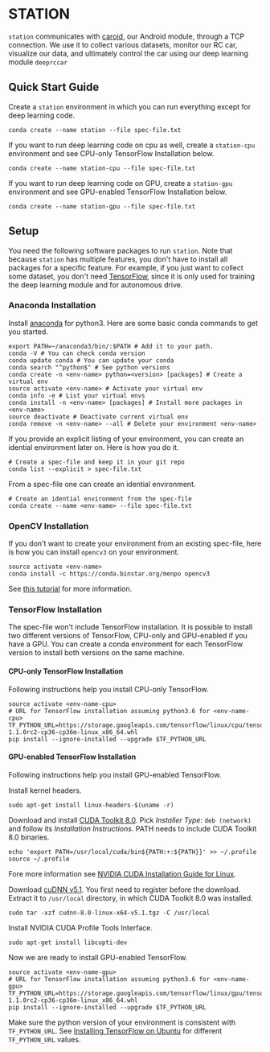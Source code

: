 # STATION

`station` communicates with [caroid][caroid], our Android module, through a TCP
connection.  We use it to collect various datasets, monitor our RC car,
visualize our data, and ultimately control the car using our deep learning
module `deeprccar`

## Quick Start Guide

Create a `station` environment in which you can run everything except for deep
learning code.

```
conda create --name station --file spec-file.txt
```

If you want to run deep learning code on cpu as well, create a `station-cpu`
environment and see CPU-only TensorFlow Installation below.

```
conda create --name station-cpu --file spec-file.txt
```


If you want to run deep learning code on GPU, create a `station-gpu`
environment and see GPU-enabled TensorFlow Installation below.

```
conda create --name station-gpu --file spec-file.txt
```

## Setup

You need the following software packages to run `station`. Note that because
`station` has multiple features, you don't have to install all packages for a
specific feature. For example, if you just want to collect some dataset, you
don't need [TensorFlow][tf], since it is only used for training the deep
learning module and for autonomous drive.

### Anaconda Installation

Install [anaconda][anaconda] for python3. Here are some basic conda commands to
get you started.

```
export PATH=~/anaconda3/bin/:$PATH # Add it to your path.
conda -V # You can check conda version
conda update conda # You can update your conda
conda search "^python$" # See python versions
conda create -n <env-name> python=<version> [packages] # Create a virtual env
source activate <env-name> # Activate your virtual env
conda info -e # List your virtual envs
conda install -n <env-name> [packages] # Install more packages in <env-name>
source deactivate # Deactivate current virtual env
conda remove -n <env-name> --all # Delete your environment <env-name>
```

If you provide an explicit listing of your environment, you can create an
idential environment later on. Here is how you do it.

```
# Create a spec-file and keep it in your git repo
conda list --explicit > spec-file.txt
```

From a spec-file one can create an idential environment.

```
# Create an idential environment from the spec-file
conda create --name <env-name> --file spec-file.txt
```

### OpenCV Installation
If you don't want to create your environment from an existing spec-file, here
is how you can install `opencv3` on your environment.

```
source activate <env-name>
conda install -c https://conda.binstar.org/menpo opencv3
```

See [this tutorial][cv2_install] for more information.

### TensorFlow Installation

The spec-file won't include TensorFlow installation. It is possible to install
two different versions of TensorFlow, CPU-only and GPU-enabled if you have a
GPU.  You can create a conda environment for each TensorFlow version to install
both versions on the same machine.

#### CPU-only TensorFlow Installation

Following instructions help you install CPU-only TensorFlow.

```
source activate <env-name-cpu>
# URL for TensorFlow installation assuming python3.6 for <env-name-cpu>
TF_PYTHON_URL=https://storage.googleapis.com/tensorflow/linux/cpu/tensorflow-1.1.0rc2-cp36-cp36m-linux_x86_64.whl
pip install --ignore-installed --upgrade $TF_PYTHON_URL
```

#### GPU-enabled TensorFlow Installation

Following instructions help you install GPU-enabled TensorFlow.

Install kernel headers.

```
sudo apt-get install linux-headers-$(uname -r)
```

Download and install [CUDA Toolkit 8.0][cuda]. Pick *Installer Type*: `deb
(network)` and follow its *Installation Instructions*. PATH needs to include
CUDA Toolkit 8.0 binaries.

```
echo 'export PATH=/usr/local/cuda/bin${PATH:+:${PATH}}' >> ~/.profile
source ~/.profile
```

Fore more information see [NVIDIA CUDA Installation Guide for
Linux][cuda_install].


Download [cuDNN v5.1][cuDNN]. You first need to register before the download.
Extract it to `/usr/local` directory, in which CUDA Toolkit 8.0 was installed.

```
sudo tar -xzf cudnn-8.0-linux-x64-v5.1.tgz -C /usr/local
```

Install NVIDIA CUDA Profile Tools Interface.

```
sudo apt-get install libcupti-dev
```

Now we are ready to install GPU-enabled TensorFlow.

```
source activate <env-name-gpu>
# URL for TensorFlow installation assuming python3.6 for <env-name-gpu>
TF_PYTHON_URL=https://storage.googleapis.com/tensorflow/linux/gpu/tensorflow_gpu-1.1.0rc2-cp36-cp36m-linux_x86_64.whl
pip install --ignore-installed --upgrade $TF_PYTHON_URL
```

Make sure the python version of your environment is consistent with
`TF_PYTHON_URL`.  See [Installing TensorFlow on Ubuntu][tf_install] for
different `TF_PYTHON_URL` values.


[caroid]: ../caroid
[tf]: https://www.tensorflow.org
[anaconda]: https://www.continuum.io/downloads
[cv2_install]: https://rivercitylabs.org/up-and-running-with-opencv3-and-python-3-anaconda-edition/
[tf_install]: https://www.tensorflow.org/install/install_linux
[cuda]: https://developer.nvidia.com/cuda-downloads
[cuda_install]: http://docs.nvidia.com/cuda/cuda-installation-guide-linux
[cuDNN]: https://developer.nvidia.com/cudnn
